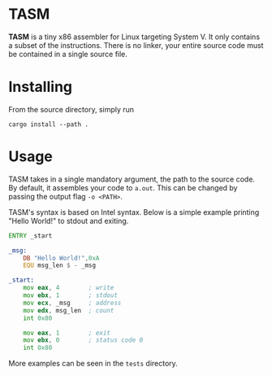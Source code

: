 # TASM 

**TASM** is a tiny x86 assembler for Linux targeting System V.
It only contains a subset of the instructions.
There is no linker, your entire source code must be contained in a single source file.

# Installing

From the source directory, simply run
```
cargo install --path .
```

# Usage

TASM takes in a single mandatory argument, the path to the source code.
By default, it assembles your code to `a.out`.
This can be changed by passing the output flag `-o <PATH>`.

TASM's syntax is based on Intel syntax.
Below is a simple example printing "Hello World!" to stdout and exiting.

```asm
ENTRY _start

_msg: 
    DB "Hello World!",0xA
    EQU msg_len $ - _msg

_start:
    mov eax, 4        ; write
    mov ebx, 1        ; stdout
    mov ecx, _msg     ; address
    mov edx, msg_len  ; count  
    int 0x80

    mov eax, 1        ; exit
    mov ebx, 0        ; status code 0
    int 0x80
```

More examples can be seen in the `tests` directory.
